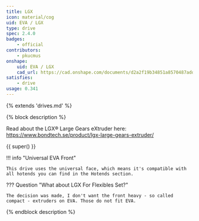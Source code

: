 ```yaml
---
title: LGX
icon: material/cog
uid: EVA / LGX
type: drive
spec: 2.4.0
badges:
    - official
contributors: 
    - pkucmus
onshape: 
    uid: EVA / LGX
    cad_url: https://cad.onshape.com/documents/d2a2f19b34851a8570487add/w/1ff9bb9662c715a9cdc3d984/e/f74cb56cf915933a84ff4023
satisfies:
    - drive
usage: 0.341
---
```


{% extends 'drives.md' %}

{% block description %}

Read about the LGX® Large Gears eXtruder here: https://www.bondtech.se/product/lgx-large-gears-extruder/

{{ super() }}

!!! info "Universal EVA Front"

    This drive uses the universal face, which means it's compatible with all hotends you can find in the Hotends section.

??? Question "What about LGX For Flexibles Set?"

    The decision was made, I don't want the front heavy - so called compact - extruders on EVA. Those do not fit EVA.

{% endblock description %}
